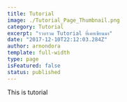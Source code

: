 ```yaml
---
title: Tutorial
image: ./Tutorial_Page_Thumbnail.png
category: Tutorial
excerpt: "รวบรวม Tutorial ที่เคยเขียนมา"
date: "2017-12-10T22:12:03.284Z"
author: arnondora
template: full-width
type: page
isFeatured: false
status: published
---
```


This is tutorial
